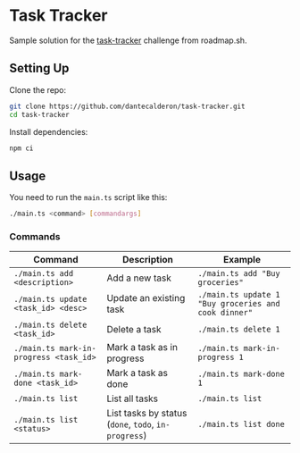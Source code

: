 # Task Tracker

Sample solution for the [task-tracker](https://roadmap.sh/projects/task-tracker) challenge from roadmap.sh.

## Setting Up

Clone the repo:

```sh
git clone https://github.com/dantecalderon/task-tracker.git
cd task-tracker
```

Install dependencies:

```sh
npm ci
```

## Usage

You need to run the `main.ts` script like this:

```sh
./main.ts <command> [commandargs]
```

### Commands

| Command                            | Description                                       | Example                                      |
|------------------------------------|---------------------------------------------------|----------------------------------------------|
| `./main.ts add <description>`       | Add a new task                                   | `./main.ts add "Buy groceries"`               |
| `./main.ts update <task_id> <desc>` | Update an existing task                          | `./main.ts update 1 "Buy groceries and cook dinner"` |
| `./main.ts delete <task_id>`        | Delete a task                                    | `./main.ts delete 1`                          |
| `./main.ts mark-in-progress <task_id>` | Mark a task as in progress                       | `./main.ts mark-in-progress 1`                |
| `./main.ts mark-done <task_id>`     | Mark a task as done                              | `./main.ts mark-done 1`                       |
| `./main.ts list`                    | List all tasks                                   | `./main.ts list`                              |
| `./main.ts list <status>`           | List tasks by status (`done`, `todo`, `in-progress`) | `./main.ts list done`                        |